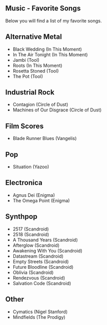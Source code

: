 ## Music - Favorite Songs

Below you will find a list of my favorite songs.

## Alternative Metal

- Black Wedding (In This Moment)
- In The Air Tonight (In This Moment)
- Jambi (Tool)
- Roots (In This Moment)
- Rosetta Stoned (Tool)
- The Pot (Tool)

## Industrial Rock

- Contagion (Circle of Dust) 
- Machines of Our Disgrace (Circle of Dust)

## Film Scores

- Blade Runner Blues (Vangelis)

## Pop

- Situation (Yazoo)

## Electronica

- Agnus Dei (Enigma)
- The Omega Point (Enigma)

## Synthpop

- 2517 (Scandroid)
- 2518 (Scandroid)
- A Thousand Years (Scandroid)
- Afterglow (Scandroid) 
- Awakening With You (Scandroid) 
- Datastream (Scandroid)
- Empty Streets (Scandroid)
- Future Bloodline (Scandroid) 
- Oblivia (Scandroid) 
- Rendezvous (Scandroid)
- Salvation Code (Scandroid)

## Other

- Cymatics (Nigel Stanford)	 
- Mindfields (The Prodigy)



